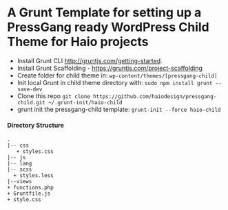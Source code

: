 # A Grunt Template for setting up a PressGang ready WordPress Child Theme for Haio projects
- Install Grunt CLI http://gruntjs.com/getting-started.
- Install Grunt Scaffolding - https://gruntjs.com/project-scaffolding
- Create folder for child theme in: `wp-content/themes/[pressgang-child]`
- Init local Grunt in child theme directory with: `sudo npm install grunt --save-dev`
- Clone this repo `git clone https://github.com/haiodesign/pressgang-child.git ~/.grunt-init/haio-child`
- grunt init the pressgang-child template: `grunt-init --force haio-child`

#### Directory Structure
```
.
|-- css
   + styles.css
|-- js
|-- lang
|-- scss
  + styles.less
|--views
+ functions.php
+ Gruntfile.js
+ style.css
```
